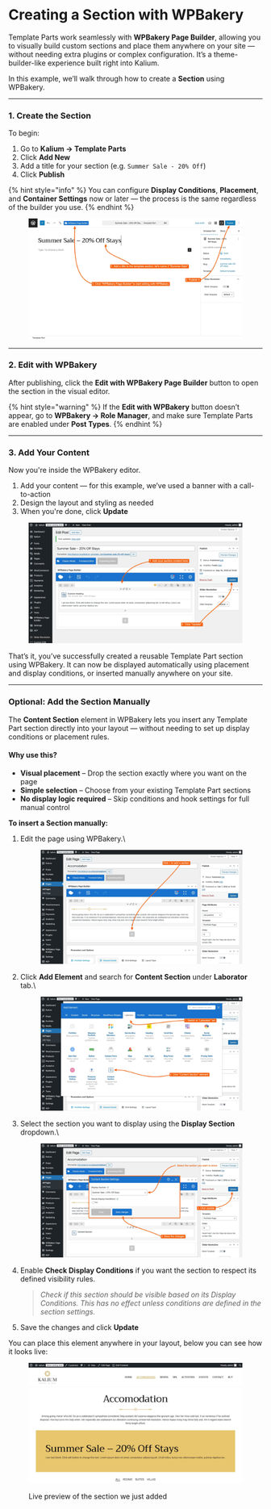 # Creating a Section with WPBakery

Template Parts work seamlessly with **WPBakery Page Builder**, allowing you to visually build custom sections and place them anywhere on your site — without needing extra plugins or complex configuration. It’s a theme-builder-like experience built right into Kalium.

In this example, we’ll walk through how to create a **Section** using WPBakery.&#x20;

***

### 1. Create the Section

To begin:

1. Go to **Kalium → Template Parts**
2. Click **Add New**
3. Add a title for your section (e.g. `Summer Sale - 20% Off`)
4. Click **Publish**

{% hint style="info" %}
You can configure **Display Conditions**, **Placement**, and **Container Settings** now or later — the process is the same regardless of the builder you use.
{% endhint %}

<figure><img src="../../../.gitbook/assets/wpb.jpg" alt=""><figcaption></figcaption></figure>

***

### 2. Edit with WPBakery

After publishing, click the **Edit with WPBakery Page Builder** button to open the section in the visual editor.

{% hint style="warning" %}
If the **Edit with WPBakery** button doesn’t appear, go to **WPBakery → Role Manager**, and make sure Template Parts are enabled under **Post Types**.
{% endhint %}

***

### 3. Add Your Content

Now you're inside the WPBakery editor.

1. Add your content — for this example, we’ve used a banner with a call-to-action
2. Design the layout and styling as needed
3. When you're done, click **Update**

<figure><img src="../../../.gitbook/assets/wpb2.jpg" alt=""><figcaption></figcaption></figure>

That’s it, you’ve successfully created a reusable Template Part section using WPBakery. It can now be displayed automatically using placement and display conditions, or inserted manually anywhere on your site.

***

### Optional: Add the Section Manually

The **Content Section** element in WPBakery lets you insert any Template Part section directly into your layout — without needing to set up display conditions or placement rules.

#### Why use this?

* **Visual placement** – Drop the section exactly where you want on the page
* **Simple selection** – Choose from your existing Template Part sections
* **No display logic required** – Skip conditions and hook settings for full manual control



**To insert a Section manually:**

1.  Edit the page using WPBakery.\


    <figure><img src="../../../.gitbook/assets/wpbb.jpg" alt=""><figcaption></figcaption></figure>
2.  Click **Add Element** and search for **Content Section** under **Laborator** tab.\


    <figure><img src="../../../.gitbook/assets/wpb-2.jpg" alt=""><figcaption></figcaption></figure>
3.  Select the section you want to display using the **Display Section** dropdown.\


    <figure><img src="../../../.gitbook/assets/wpb-1.jpg" alt=""><figcaption></figcaption></figure>
4.  Enable **Check Display Conditions** if you want the section to respect its defined visibility rules.

    > _Check if this section should be visible based on its Display Conditions. This has no effect unless conditions are defined in the section settings._


5. Save the changes and click **Update**

You can place this element anywhere in your layout, below you can see how it looks live:

<figure><img src="../../../.gitbook/assets/wpblive.jpg" alt=""><figcaption><p>Live preview of the section we just added</p></figcaption></figure>
